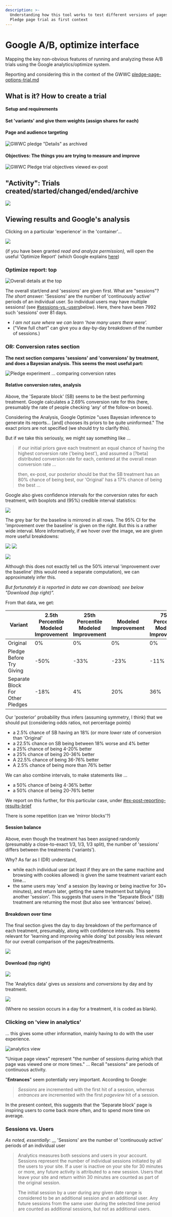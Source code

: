 ```yaml
---
description: >-
  Understanding how this tool works to test different versions of pages. GWWC
  Pledge page trial as first context
---
```


# Google A/B, optimize interface

Mapping the key non-obvious features of running and analyzing these A/B trials using the Google analytics/optimize system.

Reporting and considering this in the context of the GWWC [pledge-page-options-trial.md](../../contexts-and-environments-for-testing/gwwc/pledge-page-options-trial.md "mention")

## What is it? How to create a trial

#### Setup and requirements

#### Set 'variants' and give them weights (assign shares for each)

#### Page and audience targeting

![GWWC pledge "Details" as archived](<../../.gitbook/assets/image (15) (1) (1).png>)

#### Objectives: The things you are trying to measure and improve

![GWWC Pledge trial objectives viewed ex-post](<../../.gitbook/assets/image (17) (1) (1).png>)

## "Activity": Trials created/started/changed/ended/archive

![](<../../.gitbook/assets/image (18) (1) (1).png>)

## Viewing results and Google's analysis

Clicking on a particular 'experience' in the 'container'...

![](<../../.gitbook/assets/image (16) (1).png>)

(if you have been granted _read and analyze permission),_ will open the useful 'Optimize Report' (which Google explains [here](https://support.google.com/optimize/answer/6218117#pvr-too-high))

### Optimize report: top

![Overall details at the top](<../../.gitbook/assets/image (20).png>)

The overall start/end and 'sessions' are given first. What are "sessions"? _The short answer:_ 'Sessions' are the number of 'continuously active' periods of an individual user. So individual users may have multiple sessions! (see [#sessions-vs.-users](google-a-b-optimize-analytics-interface.md#sessions-vs.-users "mention")below). Here, there have been 7992 such 'sessions' over 81 days.

* _I am not sure where we can learn 'how many users there were'._
* ("View full chart" can give you a day-by-day breakdown of the number of sessions.)

### OR: Conversion rates section

**The next section compares 'sessions' and 'conversions' by treatment, and does a Bayesian analysis. This seems the most useful part:**

![Pledge experiment ... comparing conversion rates](<../../.gitbook/assets/image (26).png>)

#### Relative conversion rates, analysis

Above, the 'Separate block' (SB) seems to be the best performing treatment. Google calculates a 2.69% conversion rate for this (here, presumably the rate of people checking 'any' of the follow-on boxes).

Considering the Analysis, Google Optimize "uses Bayesian inference to generate its reports._.._ \[and] chooses its priors to be quite uninformed." The exact priors are not specified (we should try to clarify this).

But if we take this seriously, we might say something like ...

> if our initial priors gave each treatment an equal chance of having the highest conversion rate ('being best'), and assumed a \[?beta] distributed conversion rate for each, centered at the overall mean conversion rate ...
>
> then, ex-post, our posterior should be that the SB treatment has an 80% chance of being best, our 'Original' has a 17% chance of being the best ...

Google also gives confidence intervals for the conversion rates for each treatment, with boxplots and (95%) credible interval statistics:

![](<../../.gitbook/assets/image (21) (1).png>)

The grey bar for the baseline is mirrored in all rows. The 95% CI for the 'improvement over the baseline' is given on the right. But this is a rather wide interval. More informatively, if we hover over the image, we are given more useful breakdowns:

![](<../../.gitbook/assets/image (18) (1).png>) ![](<../../.gitbook/assets/image (25) (1).png>)

![](<../../.gitbook/assets/image (15) (1).png>)

Although this does not exactly tell us the 50% interval 'improvement over the baseline' (this would need a separate computation), we can approximately infer this.

_But fortunately it is reported in data we can download; see below "Download (top right)"._

From that data, we get:

| Variant                          | 2.5th Percentile Modeled Improvement | 25th Percentile Modeled Improvement | Modeled Improvement | 75th Percentile Modeled Improvement | 97.5th Percentile Modeled Improvement |
| -------------------------------- | ------------------------------------ | ----------------------------------- | ------------------- | ----------------------------------- | ------------------------------------- |
| Original                         | 0%                                   | 0%                                  | 0%                  | 0%                                  | 0%                                    |
| Pledge Before Try Giving         | -50%                                 | -33%                                | -23%                | -11%                                | 18%                                   |
| Separate Block For Other Pledges | -18%                                 | 4%                                  | 20%                 | 36%                                 | 76%                                   |

Our 'posterior' probability thus infers (assuming symmetry, I think) that we should put (considering odds ratios, not percentage points)

* a 2.5% chance of SB having an 18% (or more _lower_ rate of conversion than 'Original'
* a 22.5% chance on SB being between 18% worse and 4% better
* a 25% chance of being 4-20% better
* a 25% chance of being 20-36% better
* A 22.5% chance of being 36-76% better
* A 2.5% chance of being more than 76% better

We can also combine intervals, to make statements like ...

* a 50% chance of being 4-36% better
* a 50% chance of being 20-76% better

We report on this further, for this particular case, under [#ex-post-reporting-results-brief](../../contexts-and-environments-for-testing/gwwc/pledge-page-options-trial.md#ex-post-reporting-results-brief "mention")

There is some repetition (can we 'mirror blocks'?)

#### Session balance

Above, even though the treatment has been assigned randomly (presumably a close-to-exact 1/3, 1/3, 1/3 split), the number of 'sessions' differs between the treatments ('variants').

Why? As far as I (DR) understand,

* while each individual user (at least if they are on the same machine and browsing with cookies allowed) is given the same treatment variant each time...
* the same users may 'end' a session (by leaving or being inactive for 30+ minutes), and return later, getting the same treatment but tallying another 'session'. This suggests that users in the "Separate Block" (SB) treatment are returning the most (but also see 'entrances' below).

#### Breakdown over time

The final section gives the day to day breakdown of the performance of each treatment, presumably, along with confidence intervals. This seems relevant for 'learning and improving while doing' but possibly less relevant for our overall comparison of the pages/treatments.

![](<../../.gitbook/assets/image (10).png>)

#### Download (top right)

![](<../../.gitbook/assets/image (22).png>)

The 'Analytics data' gives us _sessions_ and _conversions_ by day and by treatment.

![](<../../.gitbook/assets/image (14) (1) (1).png>)

(Where no session occurs in a day for a treatment, it is coded as blank).

### Clicking on 'view in analytics'

... this gives some other information, mainly having to do with the user experience.

![analytics view](<../../.gitbook/assets/image (23).png>)

"Unique page views" represent "the number of sessions during which that page was viewed one or more times." ... Recall "sessions" are periods of continuous activity.

"**Entrances**" seem potentially very important. According to Google:

> _Sessions_ are incremented with the first hit of a session, whereas _entrances_ are incremented with the first _pageview_ hit of a session.

In the present context, this suggests that the 'Separate block' page is inspiring users to come back more often, and to spend more time on average.

### Sessions vs. Users

_As noted, essentially_: \_\_ 'Sessions' are the number of 'continuously active' periods of an individual user

> Analytics measures both sessions and users in your account. Sessions represent the number of individual sessions initiated by all the users to your site. If a user is inactive on your site for 30 minutes or more, any future activity is attributed to a new session. Users that leave your site and return within 30 minutes are counted as part of the original session.
>
> The initial session by a user during any given date range is considered to be an additional session and an additional user. Any future sessions from the same user during the selected time period are counted as additional sessions, but not as additional users.
